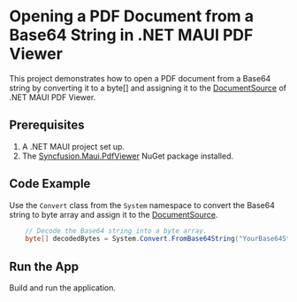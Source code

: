 # Opening a PDF Document from a Base64 String in .NET MAUI PDF Viewer
This project demonstrates how to open a PDF document from a Base64 string by converting it to a byte[] and assigning it to the [DocumentSource](https://help.syncfusion.com/cr/maui/Syncfusion.Maui.PdfViewer.SfPdfViewer.html#Syncfusion_Maui_PdfViewer_SfPdfViewer_DocumentSource) of .NET MAUI PDF Viewer.

## Prerequisites
1. A .NET MAUI project set up.
2. The [Syncfusion.Maui.PdfViewer](https://www.nuget.org/packages/Syncfusion.Maui.PdfViewer) NuGet package installed.

## Code Example
Use the `Convert` class from the `System` namespace to convert the Base64 string to byte array and assign it to the [DocumentSource](https://help.syncfusion.com/cr/maui/Syncfusion.Maui.PdfViewer.SfPdfViewer.html#Syncfusion_Maui_PdfViewer_SfPdfViewer_DocumentSource).

```csharp
    // Decode the Base64 string into a byte array.
    byte[] decodedBytes = System.Convert.FromBase64String("YourBase64String");
```

## Run the App
Build and run the application.
